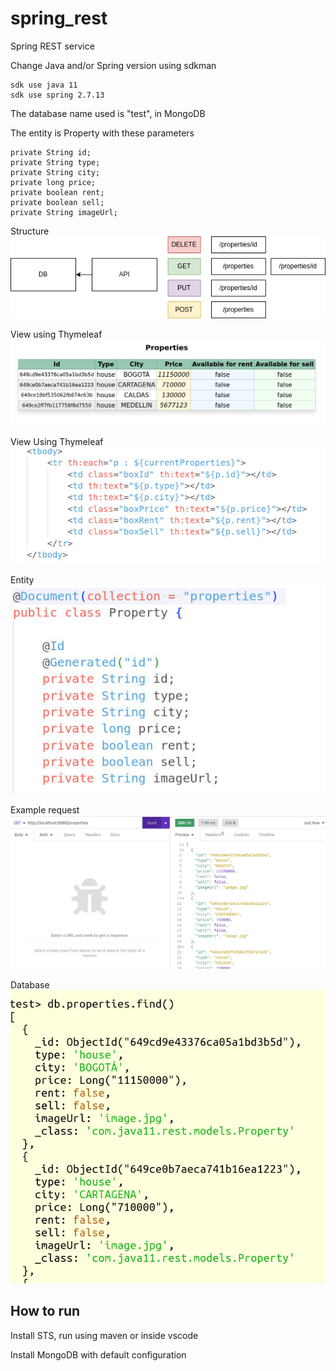 # spring_rest
Spring REST service

Change Java and/or Spring version using sdkman
```
sdk use java 11
sdk use spring 2.7.13
```
The database name used is "test", in MongoDB

The entity is Property with these parameters
```
private String id;
private String type;
private String city;
private long price;    
private boolean rent;
private boolean sell;
private String imageUrl;
```

Structure
![Screenshot](images/6.png)

View using Thymeleaf
![Screenshot](images/5.jpg)

View Using Thymeleaf
![Screenshot](images/4.jpg)

Entity
![Screenshot](images/3.jpg)

Example request
![Screenshot](images/2.jpg)

Database
![Screenshot](images/1.jpg)

## How to run
Install STS, run using maven or inside vscode

Install MongoDB with default configuration
